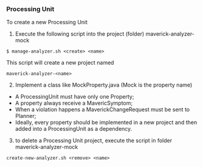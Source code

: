### Processing Unit

To create a new Processing Unit

1. Execute the following script into the project (folder) maverick-analyzer-mock

~~~
$ manage-analyzer.sh <create> <name>
~~~

This script will create a new project named

~~~
maverick-analyzer-<name>
~~~ 

2. Implement a class like MockProperty.java (Mock is the property name)
  * A ProcessingUnit must have only one Property;
  * A property always receive a MavericSymptom;
  * When a violation happens a MaverickChangeRequest must be sent to Planner;
  * Ideally, every property should be implemented in a new project and then added into 
    a  ProcessingUnit as a dependency.
    
3. to delete a Processing Unit project, execute the script in folder maverick-analyzer-mock 

~~~
create-new-analyzer.sh <remove> <name>
~~~
